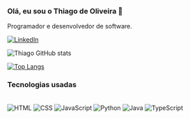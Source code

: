 ### Olá, eu sou o Thiago de Oliveira 👋
Programador e desenvolvedor de software.

[![LinkedIn](https://img.shields.io/badge/LinkedIn-0077B5?style=for-the-badge&logo=linkedin&logoColor=white)](https://www.linkedin.com/in/thiago-de-oliveira-sampaio-0085a8239/)

![Thiago GitHub stats](https://github-readme-stats.vercel.app/api?username=skaduhs5232&show_icons=true&theme=tokyonight)

[![Top Langs](https://github-readme-stats.vercel.app/api/top-langs/?username=skaduhs5232&layout=donut&theme=dark)](https://github.com/KaduLm/github-readme-stats)



### Tecnologias usadas

 <div style="display: inline-block"><br />
         <img align="center" alt="HTML"
            src="https://img.shields.io/badge/HTML-239120?style=for-the-badge&logo=html5&logoColor=white" />
        <img align="center" alt="CSS"
            src="https://img.shields.io/badge/CSS-239120?&style=for-the-badge&logo=css3&logoColor=white" />
        <img align="center" alt="JavaScript"
            src="https://img.shields.io/badge/JavaScript-F7DF1E?style=for-the-badge&logo=javascript&logoColor=black" />
        <img align="center" alt="Python"
            src="https://img.shields.io/badge/Python-3776AB?style=for-the-badge&logo=python&logoColor=white" />
        <img align="center" alt="Java"
            src="https://img.shields.io/badge/Java-ED8B00?style=for-the-badge&logo=openjdk&logoColor=white" />
  <img align="center" alt="TypeScript"
   src="https://img.shields.io/badge/TypeScript-3178C6?style=for-the-badge&logo=typescript&logoColor=white" alt="TypeScript Badge">

    
